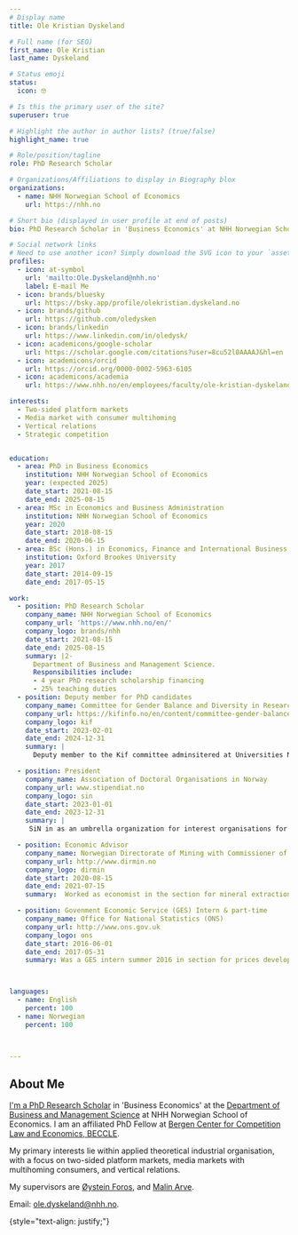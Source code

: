 ```yaml
---
# Display name
title: Ole Kristian Dyskeland 

# Full name (for SEO)
first_name: Ole Kristian 
last_name: Dyskeland

# Status emoji
status:
  icon: 🤓

# Is this the primary user of the site?
superuser: true

# Highlight the author in author lists? (true/false)
highlight_name: true

# Role/position/tagline
role: PhD Research Scholar

# Organizations/Affiliations to display in Biography blox
organizations:
  - name: NHH Norwegian School of Economics
    url: https://nhh.no

# Short bio (displayed in user profile at end of posts)
bio: PhD Research Scholar in 'Business Economics' at NHH Norwegian School of Economics. Research in applied economic theory for industrial organisation and media economics.

# Social network links
# Need to use another icon? Simply download the SVG icon to your `assets/media/icons/` folder.
profiles:
  - icon: at-symbol
    url: 'mailto:Ole.Dyskeland@nhh.no'
    label: E-mail Me
  - icon: brands/bluesky
    url: https://bsky.app/profile/olekristian.dyskeland.no
  - icon: brands/github
    url: https://github.com/oledysken
  - icon: brands/linkedin
    url: https://www.linkedin.com/in/oledysk/
  - icon: academicons/google-scholar
    url: https://scholar.google.com/citations?user=8cu52l0AAAAJ&hl=en
  - icon: academicons/orcid
    url: https://orcid.org/0000-0002-5963-6105
  - icon: academicons/academia
    url: https://www.nhh.no/en/employees/faculty/ole-kristian-dyskeland/

interests:
  - Two-sided platform markets
  - Media market with consumer multihoming
  - Vertical relations
  - Strategic competition


education:
  - area: PhD in Business Economics
    institution: NHH Norwegian School of Economics
    year: (expected 2025)
    date_start: 2021-08-15
    date_end: 2025-08-15
  - area: MSc in Economics and Business Administration
    institution: NHH Norwegian School of Economics
    year: 2020
    date_start: 2018-08-15
    date_end: 2020-06-15
  - area: BSc (Hons.) in Economics, Finance and International Business
    institution: Oxford Brookes University
    year: 2017
    date_start: 2014-09-15
    date_end: 2017-05-15

work:
  - position: PhD Research Scholar
    company_name: NHH Norwegian School of Economics
    company_url: 'https://www.nhh.no/en/'
    company_logo: brands/nhh
    date_start: 2021-08-15
    date_end: 2025-08-15
    summary: |2-
      Department of Business and Management Science.
      Responsibilities include:
      - 4 year PhD research scholarship financing
      - 25% teaching duties
  - position: Deputy member for PhD candidates
    company_name: Committee for Gender Balance and Diversity in Research (KIF Committee) 
    company_url: https://kifinfo.no/en/content/committee-gender-balance-and-diversity-research-kif
    company_logo: kif
    date_start: 2023-02-01
    date_end: 2024-12-31
    summary: |
      Deputy member to the Kif committee adminsitered at Universities Norway, representing the Association of Doctoral Organisations in Norway, SiN.

  - position: President
    company_name: Association of Doctoral Organisations in Norway
    company_url: www.stipendiat.no
    company_logo: sin
    date_start: 2023-01-01
    date_end: 2023-12-31
    summary: |
     SiN in as an umbrella organization for interest organisations for doctoral candidates and postdocs at Norwegian universities. We helped the local organisations at the individual institutions work together. However, primarily we work as a voice for PhD candidates and postdocs on political issues concerning education, research and other issues of relevance for the member organisations.

  - position: Economic Advisor
    company_name: Norwegian Directorate of Mining with Commissioner of Mines at Svalbard
    company_url: http://www.dirmin.no
    company_logo: dirmin
    date_start: 2020-08-15
    date_end: 2021-07-15
    summary:  Worked as economist in the section for mineral extraction.

  - position: Govenment Economic Service (GES) Intern & part-time
    company_name: Office for National Statistics (ONS)
    company_url: http://www.ons.gov.uk
    company_logo: ons
    date_start: 2016-06-01
    date_end: 2017-05-31
    summary: Was a GES intern summer 2016 in section for prices development on project for price indices by using high-frequency webscraped data for foodstuffs. Worked part times for the 2016-17 academic year on same project.



languages:
  - name: English
    percent: 100
  - name: Norwegian
    percent: 100



---
```


## About Me

[I'm a PhD Research Scholar](https://www.nhh.no/en/employees/faculty/ole-kristian-dyskeland/) in 'Business Economics' at the [Department of Business and Management Science](https://www.nhh.no/en/departments/business-and-management-science/) at NHH Norwegian School of Economics. I am an affiliated PhD Fellow at [Bergen Center for Competition Law and Economics, BECCLE](https://beccle.no).

My primary interests lie within applied theoretical industrial organisation, with a focus on two-sided platform markets, media markets with multihoming consumers, and vertical relations. 

My supervisors are [Øystein Foros](https://www.nhh.no/en/employees/faculty/oystein-foros/), and [Malin Arve](https://sites.google.com/site/malinarve/).

 

Email: ole.dyskeland@nhh.no.

{style="text-align: justify;"}
